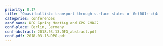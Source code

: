 ```yaml
---
priority: 0.17
title: "Quasi-ballistc transport through surface states of Ge(001)-c(4x2) demonstrated by two-probe STM measurements and mult-terminal fst-principles simulatons"
categories: conferences
conf-name: DPG Spring Meeting and EPS-CMD27
conf-place: Berlin, Germany
conf-abstract: 2018.03.13.DPG_abstract.pdf
conf-pdf: 2018.03.13.DPG.pdf
---
```

